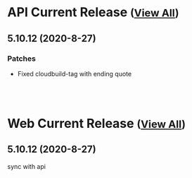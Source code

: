 
# API Current Release <small>([View All](/API.md))</small>
## 5.10.12 (2020-8-27)
### Patches 

- Fixed cloudbuild-tag with ending quote

<br><br>
# Web Current Release <small>([View All](/Web.md))</small>
## 5.10.12 (2020-8-27)
sync with api

  